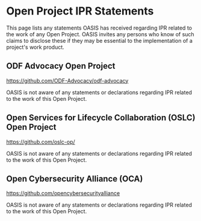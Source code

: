 # Open Project IPR Statements

This page lists any statements OASIS has received regarding IPR related to the work of any 
Open Project. OASIS invites any persons who know of such claims to disclose these if they 
may be essential to the implementation of a project's work product. 

## ODF Advocacy Open Project

https://github.com/ODF-Advocacy/odf-advocacy

OASIS is not aware of any statements or declarations regarding IPR related to the work of this Open Project.

## Open Services for Lifecycle Collaboration (OSLC) Open Project
<a name="open-services-for-lifecycle-collaboration-oslc-open-project"></a>

https://github.com/oslc-op/

OASIS is not aware of any statements or declarations regarding IPR related to the work of this Open Project.

## Open Cybersecurity Alliance (OCA)

https://github.com/opencybersecurityalliance

OASIS is not aware of any statements or declarations regarding IPR related to the work of this Open Project.

